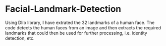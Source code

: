 # Facial-Landmark-Detection
Using Dlib library, I have extrated the 32 landmarks of a human face. The code detects the human faces from an image and then extracts the required landmarks that could then be used for further processing, i.e. identity detection, etc.
